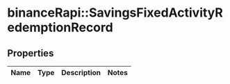 # binanceRapi::SavingsFixedActivityRedemptionRecord


## Properties
Name | Type | Description | Notes
------------ | ------------- | ------------- | -------------


